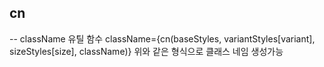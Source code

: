 ## cn

-- className 유틸 함수
className={cn(baseStyles, variantStyles[variant], sizeStyles[size], className)}
위와 같은 형식으로 클래스 네임 생성가능
